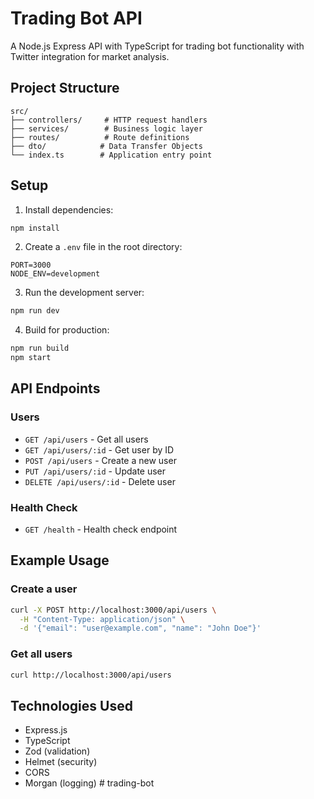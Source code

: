 # Trading Bot API

A Node.js Express API with TypeScript for trading bot functionality with Twitter integration for market analysis.

## Project Structure

```
src/
├── controllers/     # HTTP request handlers
├── services/        # Business logic layer
├── routes/          # Route definitions
├── dto/            # Data Transfer Objects
└── index.ts        # Application entry point
```

## Setup

1. Install dependencies:
```bash
npm install
```

2. Create a `.env` file in the root directory:
```
PORT=3000
NODE_ENV=development
```

3. Run the development server:
```bash
npm run dev
```

4. Build for production:
```bash
npm run build
npm start
```

## API Endpoints

### Users

- `GET /api/users` - Get all users
- `GET /api/users/:id` - Get user by ID
- `POST /api/users` - Create a new user
- `PUT /api/users/:id` - Update user
- `DELETE /api/users/:id` - Delete user

### Health Check

- `GET /health` - Health check endpoint

## Example Usage

### Create a user
```bash
curl -X POST http://localhost:3000/api/users \
  -H "Content-Type: application/json" \
  -d '{"email": "user@example.com", "name": "John Doe"}'
```

### Get all users
```bash
curl http://localhost:3000/api/users
```

## Technologies Used

- Express.js
- TypeScript
- Zod (validation)
- Helmet (security)
- CORS
- Morgan (logging) # trading-bot

